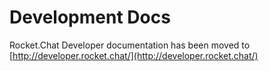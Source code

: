 # Development Docs

Rocket.Chat Developer documentation has been moved to [http://developer.rocket.chat/](http://developer.rocket.chat/)

